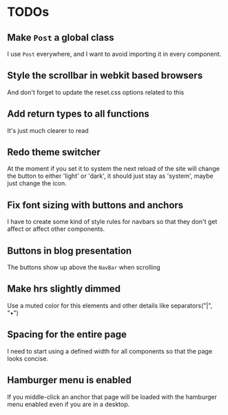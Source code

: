 # TODOs

## Make `Post` a global class

I use `Post` everywhere, and I want to avoid importing it in every component.

## Style the scrollbar in webkit based browsers

And don't forget to update the reset.css options related to this

## Add return types to all functions

It's just much clearer to read

## Redo theme switcher

At the moment if you set it to system the next reload of the site will change
the button to either 'light' or 'dark', it should just stay as 'system', maybe
just change the icon.

## Fix font sizing with buttons and anchors

I have to create some kind of style rules for navbars so that they don't get
affect or affect other components.

## Buttons in blog presentation

The buttons show up above the `NavBar` when scrolling

## Make hrs slightly dimmed

Use a muted color for this elements and other details like separators("|", "•")

## Spacing for the entire page

I need to start using a defined width for all components so that the page looks
concise.

## Hamburger menu is enabled

If you middle-click an anchor that page will be loaded with the hamburger menu
enabled even if you are in a desktop.
